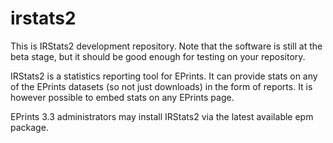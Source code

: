 irstats2
========

This is IRStats2 development repository. Note that the software is still at the beta stage, but it should be good enough for testing on your repository.

IRStats2 is a statistics reporting tool for EPrints. It can provide stats on any of the EPrints datasets (so not just downloads) in the form of reports. It is however possible to embed stats on any EPrints page.

EPrints 3.3 administrators may install IRStats2 via the latest available epm package.
